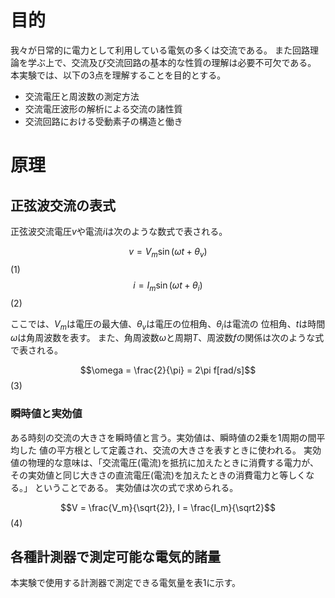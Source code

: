 # 目的
我々が日常的に電力として利用している電気の多くは交流である。
また回路理論を学ぶ上で、交流及び交流回路の基本的な性質の理解は必要不可欠である。
本実験では、以下の3点を理解することを目的とする。

- 交流電圧と周波数の測定方法
- 交流電圧波形の解析による交流の諸性質
- 交流回路における受動素子の構造と働き

# 原理
## 正弦波交流の表式
正弦波交流電圧$v$や電流$i$は次のような数式で表される。

$$v = V_m\sin(\omega t + \theta_v)$$(1)
$$i = I_m\sin(\omega t + \theta_i)$$(2)

ここでは、$V_m$は電圧の最大値、$\theta_v$は電圧の位相角、$\theta_i$は電流の
位相角、$t$は時間$\omega$は角周波数を表す。
また、角周波数$\omega$と周期$T$、周波数$f$の関係は次のような式で表される。

$$\omega = \frac{2}{\pi} = 2\pi f[rad/s]$$(3)

### 瞬時値と実効値
ある時刻の交流の大きさを瞬時値と言う。実効値は、瞬時値の2乗を1周期の間平均した
値の平方根として定義され、交流の大きさを表すときに使われる。
実効値の物理的な意味は、「交流電圧(電流)を抵抗に加えたときに消費する電力が、
その実効値と同じ大きさの直流電圧(電流)を加えたときの消費電力と等しくなる。」
ということである。
実効値は次の式で求められる。

$$V = \frac{V_m}{\sqrt{2}}, I = \frac{I_m}{\sqrt2}$$(4)

## 各種計測器で測定可能な電気的諸量
本実験で使用する計測器で測定できる電気量を表1に示す。

